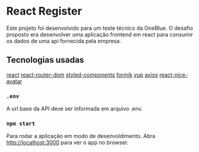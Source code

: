# React Register

Este projeto foi desenvolvido para um teste técnico da OneBlue. O desafio proposto era desenvolver uma aplicação frontend em react para consumir os dados de uma api fornecida pela empresa.

## Tecnologias usadas

[react](https://pt-br.reactjs.org/)
[react-router-dom](https://www.npmjs.com/package/react-router-dom)
[styled-components](https://styled-components.com/)
[formik](https://formik.org/docs/overview)
[yup](https://github.com/jquense/yup)
[axios](https://axios-http.com/ptbr/docs/intro)
[react-nice-avatar](https://github.com/dapilab/react-nice-avatar)

### `.env`

A url base da API deve ser informada em arquivo .env.

### `npm start`

Para rodar a aplicação em modo de desenvoldimento.
Abra [http://localhost:3000](http://localhost:3000) para ver o app no browser.
